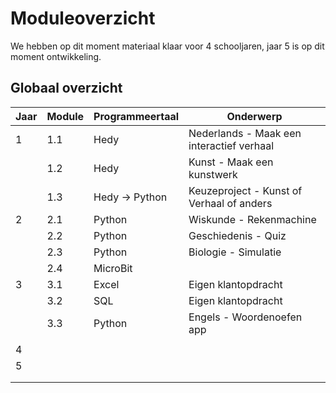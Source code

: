 # Moduleoverzicht

We hebben op dit moment materiaal klaar voor 4 schooljaren, jaar 5 is op dit moment ontwikkeling.



## Globaal overzicht

| Jaar | Module | Programmeertaal | Onderwerp                                 |
| ---- | ------ | --------------- | ----------------------------------------- |
| 1    | 1.1    | Hedy            | Nederlands - Maak een interactief verhaal |
|      | 1.2    | Hedy            | Kunst - Maak een kunstwerk                |
|      | 1.3    | Hedy -> Python  | Keuzeproject - Kunst of Verhaal of anders |
| 2    | 2.1    | Python          | Wiskunde - Rekenmachine                   |
|      | 2.2    | Python          | Geschiedenis - Quiz                       |
|      | 2.3    | Python          | Biologie - Simulatie                      |
|      | 2.4    | MicroBit        |                                           |
| 3    | 3.1    | Excel           | Eigen klantopdracht                       |
|      | 3.2    | SQL             | Eigen klantopdracht                       |
|      | 3.3    | Python          | Engels - Woordenoefen app                 |
|      |        |                 |                                           |
| 4    |        |                 |                                           |
| 5    |        |                 |                                           |
|      |        |                 |                                           |
|      |        |                 |                                           |
